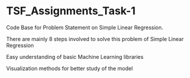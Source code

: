 # TSF_Assignments_Task-1
Code Base for Problem Statement on Simple Linear Regression.

There are mainly 8 steps involved to solve this problem of Simple Linear Regression

Easy understanding of basic Machine Learning libraries

Visualization methods for better study of the model

